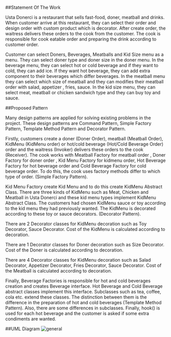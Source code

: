 ##Statement Of The Work

Usta Donerci is a restaurant that sells fast-food, doner, meatball and drinks. When customer arrive at this restaurant, they can select their order and design order with custom product which is decorator. After create order, the waitress delivers these orders to the cook from the customer. The cook is responsible for cook eatable order and preparing the drink according to customer order. 

Customer can select Doners, Beverages, Meatballs and Kid Size menu as a menu. They can select doner type and doner size in the doner menu. In the beverage menu, they can select hot or cold beverage and if they want to cold, they can add ice. If they want hot beverage, they can add extra component to their beverages which differ beverages. In the meatball menu they can select which size of meatball and they can modifies  their meatball order with salad, appetizer , fries, sauce. In the kid size menu, they can select meat, meatball or chicken sandwich type and they can buy toy and sauce. 

##Proposed Pattern

Many design patterns are applied for solving existing problems in the project. These design patterns are Command Pattern, Simple Factory Pattern, Template Method Pattern and Decorator Pattern.

Firstly, customers create a doner (Doner Order), meatball (Meatball Order), KidMenu (KidMenu order) or hot/cold beverage (Hot/Cold Beverage Order) order and the waitress (Invoker) delivers these orders to the cook (Receiver). The cook works with Meatball Factory for meatball order , Doner Factory for doner order , Kid Menu Factory for kidmenu order, Hot Beverage Factory for hot beverage order and Cold Beverage Factory for cold beverage order. To do this, the cook uses factory methods differ to which type of order. (Simple Factory Pattern).

Kid Menu Factory create Kid Menu and to do this create KidMenu Abstract Class. There are three kinds of KidMenu such as Meat, Chicken and Meatball in Usta Donerci and these kid menu types implement KidMenu Abstract Class. The customers had chosen KidMenu sauce or toy according to the kid menu they had previously wanted. The KidMenu is decorated according to these toy or sauce decorators. (Decorator Pattern). 

There are 2 Decorator classes for KidMenu decoration such as Toy Decorator, Sauce Decorator. Cost of the KidMenu is calculated according to decoration. 

There are 1 Decorator classes for Doner decoration such as Size Decorator. Cost of the Doner is calculated according to decoration. 

There are 4 Decorator classes for KidMenu decoration such as Salad Decorator, Appetizer Decorator, Fries Decorator, Sauce Decorator. Cost of the Meatball is calculated according to decoration.


Finally, Beverage Factories is responsible for hot and cold beverages creation and creates Beverage interface. Hot Beverage and Cold Beverage abstract classes implement this interface. Subclasses such as tea, coffee, cola etc. extend these classes. The distinction between them is the difference in the preparation of hot and cold beverages (Template Method Pattern). Also, there are some differences in subclasses. Finally, hook() is used for each hot beverage and the customer is asked if some extra condiments are wanted. 

##UML Diagram
![general](https://i.hizliresim.com/lA3ccr.png)

